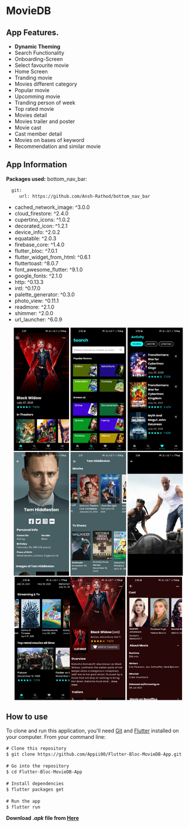 # MovieDB

## App Features.
- **Dynamic Theming**
- Search Functionality
- Onboarding-Screen
- Select favourite movie
- Home Screen
- Tranding movie
- Movies different category
- Popular movie
- Upcomming movie
- Tranding person of week
- Top rated movie
- Movies detail
- Movies trailer and poster
- Movie cast
- Cast member detail
- Movies on bases of keyword
- Recommendation and similar movie

## App Information

**Packages used:**
  bottom_nav_bar:
 ```
   git:
      url: https://github.com/Ansh-Rathod/bottom_nav_bar
 ```
-  cached_network_image: ^3.0.0
-  cloud_firestore: ^2.4.0
-  cupertino_icons: ^1.0.2
-  decorated_icon: ^1.2.1
-  device_info: ^2.0.2
-  equatable: ^2.0.3
-  firebase_core: ^1.4.0
-  flutter_bloc: ^7.0.1
-  flutter_widget_from_html: ^0.6.1
-  fluttertoast: ^8.0.7
-  font_awesome_flutter: ^9.1.0
-  google_fonts: ^2.1.0
-  http: ^0.13.3
-  intl: ^0.17.0
-  palette_generator: ^0.3.0
-  photo_view: ^0.11.1
-  readmore: ^2.1.0
-  shimmer: ^2.0.0
-  url_launcher: ^6.0.9


<p align="center">
<img src="screenshots\Screenshot_20210801-142954.jpg" width="30%">
<img src="screenshots\Screenshot_20210801-143201.jpg" width="30%">
<img src="screenshots\Screenshot_20210801-143317.jpg" width="30%">
<img src="screenshots\Screenshot_20210801-143125.jpg" width="30%">
<img src="screenshots\Screenshot_20210801-143147.jpg" width="30%">

<img src="screenshots\Screenshot_20210801-143414.jpg" width="30%">
<img src="screenshots\Screenshot_20210801-143512.jpg" width="30%"><img src="screenshots\Screenshot_20210801-143026.jpg" width="30%">
<img src="screenshots\Screenshot_20210801-143038.jpg" width="30%">

</p>

## How to use

To clone and run this application, you'll need [Git](https://git-scm.com/downloads) and [Flutter](https://flutter.dev/docs/get-started/install) installed on your computer. From your command line:

```
# Clone this repository
$ git clone https://github.com/Appii00/Flutter-Bloc-MovieDB-App.git

# Go into the repository
$ cd Flutter-Bloc-MovieDB-App

# Install dependencies
$ flutter packages get

# Run the app
$ flutter run
```

**Download _.apk_ file from [Here](https://mega.nz/file/vtEAxZIC#o0qmZR3ZwozoPqonvg2u-KKuCKR9x1rzQ9u-92ZNdJ4)**
